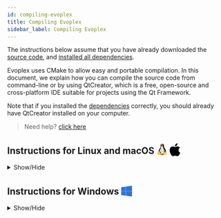 ```yaml
---
id: compiling-evoplex
title: Compiling Evoplex
sidebar_label: Compiling Evoplex
---
```


The instructions below assume that you have already downloaded the <a href="getting-source-code" target="_blank">source code</a>, and <a href="installing-dependencies" target="_blank">installed all dependencies</a>.

Evoplex uses CMake to allow easy and portable compilation. In this document, we explain how you can compile the source code from command-line or by using QtCreator, which is a free, open-source and cross-platform IDE suitable for projects using the Qt Framework.

Note that if you installed the  <a href="installing-dependencies" target="_blank">dependencies</a> correctly, you should already have QtCreator installed on your computer.

> Need help? <a href="/help" target="_blank">click here</a>

## Instructions for Linux and macOS <img src="/img/linux-logo.png" width="25" style="vertical-align: sub;"> <img src="/img/apple-logo.svg" width="25" style="vertical-align: sub;">
<details><summary>Show/Hide</summary>

### Building from the command-line
Assuming you are at `~/evoplex/` and the source code is at `~/evoplex/evoplex/`,
1. Create a folder `mkdir build`
2. Access the folder `cd build`
3. Run `cmake ../evoplex/`
4. Run `cmake --build .`

To run Evoplex:
* On Linux: `./bin/evoplex`
* On macOS: `./bin/evoplex.app/Contents/MacOS/evoplex`

### Build using QtCreator
1. In the toolbar, click on `File => Open File or Project...`
2. In the `~/evoplex/evoplex/` directory, select the `CMakeLists.txt` file
3. Open the `Projects` panel (it may open automatically when you first open the CMake file)
    * Select the desired modes (eg., Release)
    * Choose the directory in which Evoplex will be built (eg., `~/evoplex/build/`)
    * Click on `Configure Project`
4. Optionally, you may want to set the `-j N` variable in the `Project` panel to allow building it in parallel (faster), where N is the number of working threads (e.g., 8).
5. Click on Build
</details>


## Instructions for Windows <img src="/img/windows-logo.png" width="25" style="vertical-align: sub;">
<details><summary>Show/Hide</summary>

### Building from the command-line
If you installed [Git](https://gitforwindows.org/) and all [dependencies](installing-dependencies) correctly, you should have Git Bash installed on your computer.
1. Open Git Bash
2. Access the root Evoplex directory, eg., `cd /c/evoplex/`
3. Create a build directory and access it, ie., `mkdir build && cd build`
4. Assuming the repository is at `C:/evoplex/evoplex`; run cmake to generate the build files
    ``` bash
    cmake.exe -G "Visual Studio 15 2017 Win64" ../evoplex
    ```
5. Finally, build it!
    ``` bash
    cmake.exe --build . --config Release --target ALL_BUILD -- /maxcpucount:8
    ```
6. Now, to run Evoplex: `./releases/evoplex`

### Building with QtCreator

#### I. Configuring QtCreator
If you installed all [dependencies](installing-dependencies) correctly,
1. In QtCreator, open `Tools => Options...` in the toolbar
2. Open the 'Kits' tab in the `Build&Run` panel.
3. Click on the auto-detected kit (eg., *Desktop Qt 5.9.5 MSVC2017 64bit*)
    1. Make sure the compiler (C and C++) is set correctly. For example:
        * C ``Microsoft Visual C++ Compiler 15.0 (amd64)``
        * C++ ``Microsoft Visual C++ Compiler 15.0 (amd64)``
    2. Make sure that the path to the `CMake Tool` was detected (eg., `C:\Program Files\CMake\bin\cmake.exe`)
    3. Make sure the CMake generator is set to your version of Visual Studio (eg., `Visual Studio 15 2017 Win64`). Leave the fields `Platform` and `Toolset` blank.
4. Click OK

#### II. Configuring QtCreator for Evoplex
1. In the toolbar, click on `File => Open File or Project...`
2. In the `C:\evoplex\evoplex\` directory, select the `CMakeLists.txt` file
3. Open the `Projects` panel (it may open automatically when you first open the CMake file)
    * Select the desired modes (eg., Release)
    * Choose the directory in which Evoplex will be built (eg., `C:/evoplex/build/`)
    * Click on `Configure Project`
4. Wait until the project loads, go back to the 'Projects' panel. There, make sure you target `ALL_BUILD` in the build steps. Optionally, you may want to set the `/maxcpucount:N` variable to build it in parallel, where N is the number of working threads.
<p align="center">
  <img alt="QtCreator" src="/img/qtcreator-windows-settings.png">
</p>
</details>
